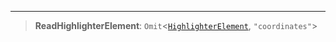 ***

> **ReadHighlighterElement**: `Omit`\<[`HighlighterElement`](HighlighterElement.md), `"coordinates"`>
